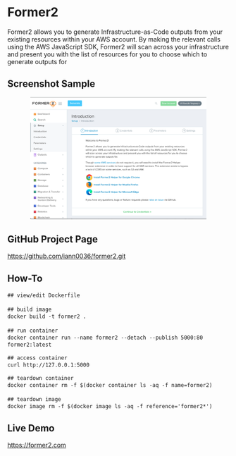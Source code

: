 # Former2

Former2 allows you to generate Infrastructure-as-Code outputs from your existing resources 
within your AWS account. By making the relevant calls using the AWS JavaScript SDK, 
Former2 will scan across your infrastructure and present you with the list of resources 
for you to choose which to generate outputs for

## Screenshot Sample
<p align="center">
<img src="./static/demo-image.png" width="400" />


## GitHub Project Page

https://github.com/iann0036/former2.git

## How-To 

```
## view/edit Dockerfile

## build image
docker build -t former2 .

## run container
docker container run --name former2 --detach --publish 5000:80 former2:latest

```

```
## access container
curl http://127.0.0.1:5000

```

```
## teardown container
docker container rm -f $(docker container ls -aq -f name=former2) 

## teardown image
docker image rm -f $(docker image ls -aq -f reference='former2*') 

```

## Live Demo

https://former2.com

